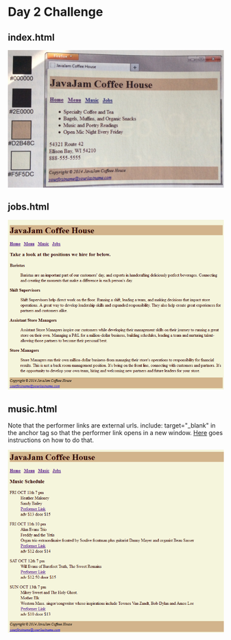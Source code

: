 # Day 2 Challenge

## index.html

![Home Page CSS](images/indexWithCSS.png)


## jobs.html

![Jobs Page](images/jobs.png)

## music.html

Note that the performer links are external urls. include:  target="_blank" in the anchor tag
so that the performer link opens in a new window. [Here](https://www.w3schools.com/tags/att_a_target.asp) goes instructions on how to do that. 

![Music Page](images/music.png)
